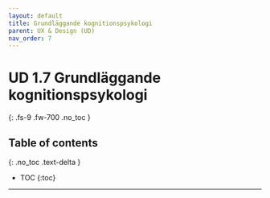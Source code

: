 ```yaml
---
layout: default
title: Grundläggande kognitionspsykologi
parent: UX & Design (UD)
nav_order: 7
---
```


# UD 1.7 Grundläggande kognitionspsykologi
{: .fs-9 .fw-700 .no_toc }

## Table of contents
{: .no_toc .text-delta }

- TOC
{:toc}

---

